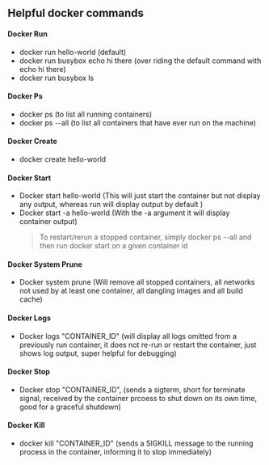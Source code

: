 ## Helpful docker commands 

#### Docker Run 
* docker run hello-world (default)
* docker run busybox echo hi there (over riding the default command with echo hi there)
* docker run busybox ls 

#### Docker Ps 
* docker ps (to list all running containers)
* docker ps --all (to list all containers that have ever run on the machine)

#### Docker Create
* docker create hello-world

#### Docker Start
* Docker start hello-world (This will just start the container but not display any output, whereas run will display output by default )
* Docker start -a hello-world (With the -a argument it will display container output)
    > To restart/rerun a stopped container, simply docker ps --all and then run docker start on a given container id

#### Docker System Prune 
* Docker system prune (Will remove all stopped containers, all networks not used by at least one container, all dangling images and all build cache)

#### Docker Logs 
* Docker logs "CONTAINER_ID" (will display all logs omitted from a previously run container, it does not re-run or restart the container, just shows log output, super  helpful for debugging)

#### Docker Stop 
* Docker stop "CONTAINER_ID", (sends a sigterm, short for terminate signal, received by the container prcoess to shut down on its own time, good for a graceful shutdown)

#### Docker Kill 
* docker kill "CONTAINER_ID" (sends a SIGKILL message to the running process in the container, informing it to stop immediately)